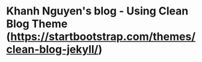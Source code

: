 # Khanh Nguyen's blog - Using Clean Blog Theme (https://startbootstrap.com/themes/clean-blog-jekyll/)
